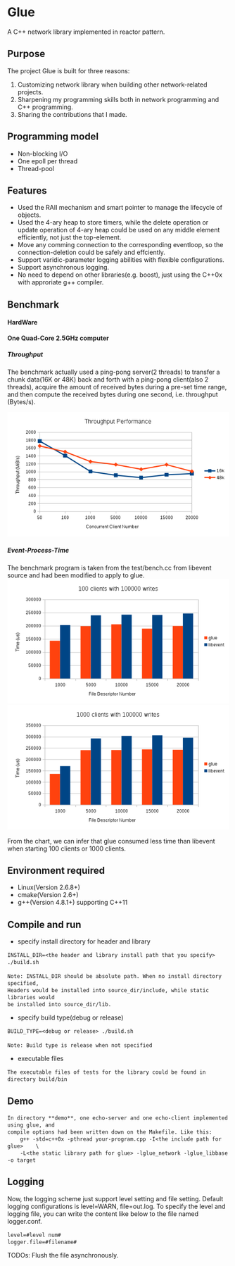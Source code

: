 Glue
=====

A C++ network library implemented in reactor pattern.

## Purpose

The project Glue is built for three reasons: 

1. Customizing network library when building other network-related projects.
2. Sharpening my programming skills both in network programming and C++ programming.
3. Sharing the contributions that I made.

## Programming model

* Non-blocking I/O
* One epoll per thread
* Thread-pool

## Features

* Used the RAII mechanism and smart pointer to manage the lifecycle of objects.
* Used the 4-ary heap to store timers, while the delete operation or update operation of 4-ary heap could be used on any middle element efficiently, not just the top-element.
* Move any comming connection to the corresponding eventloop, so the connection-deletion could be safely and effciently.
* Support varidic-parameter logging abilities with flexible configurations.
* Support asynchronous logging.
* No need to depend on other libraries(e.g. boost), just using the C++0x with approriate g++ compiler.

## Benchmark

#### HardWare

**One Quad-Core 2.5GHz computer**

##### Throughput
The benchmark actually used a ping-pong server(2 threads) to transfer a chunk data(16K or 48K) back and forth with a ping-pong client(also 2 threads), acquire the amount of received bytes during a pre-set time range, and then compute the received bytes during one second, i.e. throughput (Bytes/s).

![](benchmark/throughput-performance.bmp)

##### Event-Process-Time
The benchmark program is taken from the test/bench.cc from libevent source and had been modified to apply to glue.
![](benchmark/event-process-100-clients.bmp)
![](benchmark/event-process-1000-clients.bmp)

From the chart, we can infer that glue consumed less time than libevent when starting 100 clients or 1000 clients.

## Environment required

* Linux(Version 2.6.8+)
* cmake(Version 2.6+)
* g\+\+(Version 4.8.1+) supporting C\+\+11

## Compile and run

- specify install directory for header and library

```
INSTALL_DIR=<the header and library install path that you specify> ./build.sh

Note: INSTALL_DIR should be absolute path. When no install directory specified, 
Headers would be installed into source_dir/include, while static libraries would
be installed into source_dir/lib.
```

- specify build type(debug or release)

```
BUILD_TYPE=<debug or release> ./build.sh

Note: Build type is release when not specified
```

- executable files

```
The executable files of tests for the library could be found in directory build/bin
```

## Demo

```
In directory **demo**, one echo-server and one echo-client implemented using glue, and 
compile options had been written down on the Makefile. Like this:
	g++ -std=c++0x -pthread your-program.cpp -I<the include path for glue>    \
	-L<the static library path for glue> -lglue_network -lglue_libbase -o target 
```

## Logging
Now, the logging scheme just support level setting and file setting.
Default logging configurations is level=WARN, file=out.log. To specify the level and logging file, 
you can write the content like below to the file named logger.conf.
```
level=#level num#
logger.file=#filename#
```

TODOs: Flush the file asynchronously.
